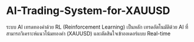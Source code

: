 # AI-Trading-System-for-XAUUSD
ระบบ AI เทรดทองคำด้วย RL (Reinforcement Learning) เป็นหลัก เทรดอัตโนมัติด้วย AI ที่สามารถวิเคราะห์แนวโน้มทองคำ (XAUUSD) และตัดสินใจเข้าออเดอร์แบบ Real-time
